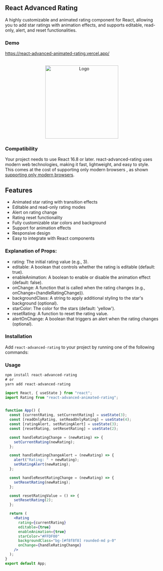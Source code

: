 ## React Advanced Rating

A highly customizable and animated rating component for React, allowing you to add star ratings with animation effects, and supports editable, read-only, alert, and reset functionalities.

### Demo

https://react-advanced-animated-rating.vercel.app/

<br />
<div align="center">
  <a href="https://react-advanced-animated-rating.vercel.app/">
    <img src="https://drive.google.com/uc?id=11-viYdaXh_SC4Jv7AUEFQ_bIZHclSVmC" alt="Logo"  style="max-width: 100%; height: 15rem; object-fit: cover;">
  </a>
</div>

### Compatibility

Your project needs to use React 16.8 or later. react-advanced-rating uses modern web technologies, making it fast, lightweight, and easy to style. This comes at the cost of supporting only modern browsers , as shown [supporting only modern browsers](https://caniuse.com/#feat=internationalization).

## Features

- Animated star rating with transition effects
- Editable and read-only rating modes
- Alert on rating change
- Rating reset functionality
- Fully customizable star colors and background
- Support for animation effects
- Responsive design
- Easy to integrate with React components

### Explanation of Props:

- rating: The initial rating value (e.g., 3).
- editable: A boolean that controls whether the rating is editable (default: true).
- enableAnimation: A boolean to enable or disable the animation effect (default: false).
- onChange: A function that is called when the rating changes (e.g., onChange={handleRatingChange}).
- backgroundClass: A string to apply additional styling to the star's background (optional).
- starColor: The color for the stars (default: 'yellow').
- resetRating: A function to reset the rating value.
- alertOnChange: A boolean that triggers an alert when the rating changes (optional).

### Installation

Add `react-advanced-rating` to your project by running one of the following commands:

### Usage

```jsx
npm install react-advanced-rating
# or
yarn add react-advanced-rating
```

```jsx
import React, { useState } from "react";
import Rating from "react-advanced-animated-rating";


function App() {
  const [currentRating, setCurrentRating] = useState(3);
  const [readOnlyRating, setReadOnlyRating] = useState(4);
  const [ratingAlert, setRatingAlert] = useState(3);
  const [resetRating, setResetRating] = useState(2);

  const handleRatingChange = (newRating) => {
    setCurrentRating(newRating);
  };

  const handleRatingChangeAlert = (newRating) => {
    alert("Rating: " + newRating);
    setRatingAlert(newRating);
  };

  const handleResetRatingChange = (newRating) => {
    setResetRating(newRating);
  };

  const resetRatingValue = () => {
    setResetRating(2);
  };

  return (
    <Rating
      rating={currentRating}
      editable={true}
      enableAnimation={true}
      starColor="#FFDF00"
      backgroundClass="bg-[#f8f8f8] rounded-md p-0"
      onChange={handleRatingChange}
    />
  );
}
export default App;
```
